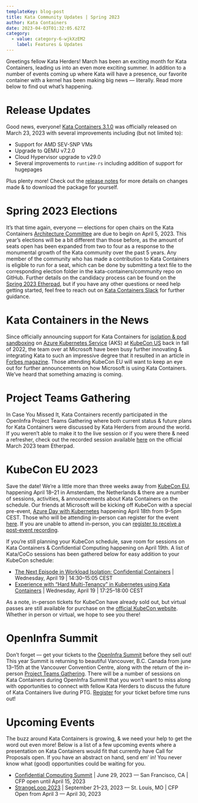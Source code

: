 ```yaml
---
templateKey: blog-post
title: Kata Community Updates | Spring 2023
author: Kata Containers
date: 2023-04-03T01:32:05.627Z
category:
  - value: category-6-wjkXzEM2
    label: Features & Updates
---
```


Greetings fellow Kata Herders! March has been an exciting month for Kata Containers, leading us into an even more exciting summer. In addition to a number of events coming up where Kata will have a presence, our favorite container with a kernel has been making big news — literally. Read more below to find out what’s happening.

# Release Updates

Good news, everyone! [Kata Containers 3.1.0](https://github.com/kata-containers/kata-containers/releases/tag/3.1.0) was officially released on March 23, 2023 with several improvements including (but not limited to):

*   Support for AMD SEV-SNP VMs
*   Upgrade to QEMU v7.2.0
*   Cloud Hypervisor upgrade to v29.0
*   Several improvements to `runtime-rs` including addition of support for hugepages

Plus plenty more! Check out the [release notes](https://github.com/kata-containers/kata-containers/releases/tag/3.1.0) for more details on changes made & to download the package for yourself.

# Spring 2023 Elections

It’s that time again, everyone — elections for open chairs on the Kata Containers [Architecture Committee](https://etherpad.opendev.org/p/Kata_Containers_2023_Architecture_Committee_Mtgs) are due to begin on April 5, 2023. This year’s elections will be a bit different than those before, as the amount of seats open has been expanded from two to four as a response to the monumental growth of the Kata community over the past 5 years. Any member of the community who has made a contribution to Kata Containers is eligible to run for a seat, which can be done by submitting a text file to the corresponding election folder in the kata-containers/community repo on GitHub. Further details on the candidacy process can be found on the [Spring 2023 Etherpad](https://etherpad.opendev.org/p/r.6eda58700c3dcbed6683ab567b439dde), but if you have any other questions or need help getting started, feel free to reach out on [Kata Containers Slack](http://katacontainers.slack.com/) for further guidance.

# Kata Containers in the News

Since officially announcing support for Kata Containers for [isolation & pod sandboxing](https://techcommunity.microsoft.com/t5/apps-on-azure-blog/preview-support-for-kata-vm-isolated-containers-on-aks-for-pod/ba-p/3751557) on [Azure Kubernetes Service](https://azure.microsoft.com/en-us/products/kubernetes-service) (AKS) at [KubeCon US](https://techcommunity.microsoft.com/t5/apps-on-azure-blog/azure-kubernetes-service-kubecon-na-2022-announcements/ba-p/3660682) back in fall of 2022, the team over at Microsoft have been busy further innovating & integrating Kata to such an impressive degree that it resulted in an article in [Forbes magazine](https://www.forbes.com/sites/janakirammsv/2023/02/27/microsoft-makes-azure-kubernetes-service-secure-to-run-multi-tenant-workloads/?sh=31347e2339a8). Those attending KubeCon EU will want to keep an eye out for further announcements on how Microsoft is using Kata Containers. We’ve heard that something amazing is coming.

# Project Teams Gathering

In Case You Missed It, Kata Containers recently participated in the OpenInfra Project Teams Gathering where both current status & future plans for Kata Containers were discussed by Kata Herders from around the world. If you weren’t able to make it to the live session or if you were there & need a refresher, check out the recorded session available [here](https://etherpad.opendev.org/p/r.1dd0232fdf13ad57a50dc8ecc1300cba) on the official March 2023 team Etherpad.

# KubeCon EU 2023

Save the date! We’re a little more than three weeks away from [KubeCon EU](https://events.linuxfoundation.org/kubecon-cloudnativecon-europe/), happening April 18–21 in Amsterdam, the Netherlands & there are a number of sessions, activities, & announcements about Kata Containers on the schedule. Our friends at Microsoft will be kicking off KubeCon with a special pre-event, [Azure Day with Kubernetes](https://azuredaywithkubernetes2023.com/) happening April 18th from 9–5pm CEST. Those who will be attending in-person can register for the event [here](https://azuredaywithkubernetes2023.com/). If you are unable to attend in-person, you can [register to receive a post-event recording](https://azuredaywithkubernetes2023.com/video-recordings/).

If you’re still planning your KubeCon schedule, save room for sessions on Kata Containers & Confidential Computing happening on April 19th. A list of Kata/CoCo sessions has been gathered below for easy addition to your KubeCon schedule:

*   [The Next Episode in Workload Isolation: Confidential Containers](https://sched.co/1HyaJ) | Wednesday, April 19 | 14:30–15:05 CEST
*   [Experience with “Hard Multi-Tenancy” in Kubernetes using Kata Containers](https://sched.co/1Hydz) | Wednesday, April 19 | 17:25–18:00 CEST

As a note, in-person tickets for KubeCon have already sold out, but virtual passes are still available for purchase on the [official KubeCon website](https://events.linuxfoundation.org/kubecon-cloudnativecon-europe/). Whether in person or virtual, we hope to see you there!

# OpenInfra Summit

Don’t forget — get your tickets to the [OpenInfra Summit](https://openinfra.dev/summit/vancouver-2023) before they sell out! This year Summit is returning to beautiful Vancouver, B.C. Canada from june 13–15th at the Vancouver Convention Centre, along with the return of the in-person [Project Teams Gathering](https://openinfra.dev/ptg/). There will be a number of sessions on Kata Containers during OpenInfra Summit that you won’t want to miss along with opportunities to connect with fellow Kata Herders to discuss the future of Kata Containers live during PTG. [Register](https://openinfra.dev/summit/vancouver-2023) for your ticket before time runs out!

# Upcoming Events

The buzz around Kata Containers is growing, & we need your help to get the word out even more! Below is a list of a few upcoming events where a presentation on Kata Containers would fit that currently have Call for Proposals open. If you have an abstract on hand, send em’ in! You never know what (good) opportunities could be waiting for you.

*   [Confidential Computing Summit](https://confidentialcomputingsummit.com/) | June 29, 2023 — San Francisco, CA | CFP open until April 15, 2023
*   [StrangeLoop 2023](https://thestrangeloop.com/cfp.html) | September 21–23, 2023 — St. Louis, MO | CFP Open from April 3 — April 30, 2023
